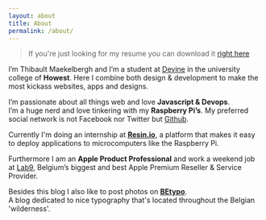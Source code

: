 ```yaml
---
layout: about
title: About
permalink: /about/
---
```


> If you're just looking for my resume you can download it [right here](../CV_Resume.pdf)

I’m Thibault Maekelbergh and I’m a student at [Devine](http://devine.be) in the university college of **Howest**. Here I combine both design & development to make the most kickass websites, apps and designs.

I’m passionate about all things web and love **Javascript & Devops**.  
I’m a huge nerd and love tinkering with my **Raspberry Pi’s**. My preferred social network is not Facebook nor Twitter but [Github](https://github.com/thibmaek).

Currently I'm doing an internship at **[Resin.io](https://resin.io)**, a platform that makes it easy to deploy applications to microcomputers like the Raspberry Pi.

Furthermore I am an **Apple Product Professional** and work a weekend job at [Lab9](http://lab9.be), Belgium’s biggest and best Apple Premium Reseller & Service Provider.

Besides this blog I also like to post photos on **[BEtypo](http://betypo.tumblr.com)**.  
A blog dedicated to nice typography that's located throughout the Belgian 'wilderness'.
